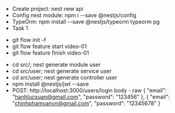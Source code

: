 - Create project: nest new api
- Config nest module: npm i --save @nestjs/config
- TypeOrm: npm install --save @nestjs/typeorm typeorm pg
- Task 1
+ git flow init -f
+ git flow feature start video-01
+ git flow feature finish video-01
- cd src/; nest generate module user
- cd src/user; nest generate service user
- cd src/user; nest generate controller user
- npm install @nestjs/jwt --save
- POST: http://localhost:3000/users/login
    body - raw 
    {
        "email": "hanhlucxuan@gmail.com",
        "password": "123456"
    },
    {
        "email": "chinhphamvanvn@gmail.com",
        "password": "12345678"
    }
